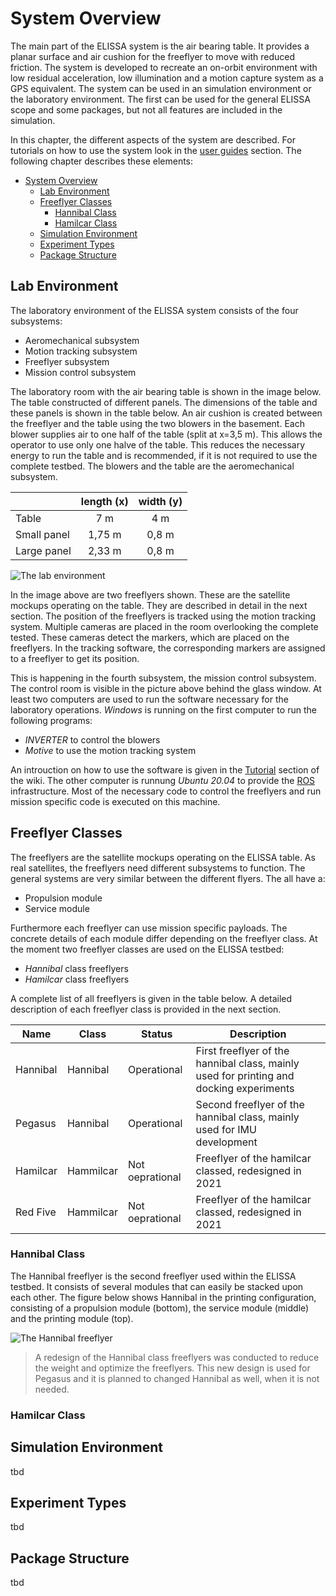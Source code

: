 # System Overview

The main part of the ELISSA system is the air bearing table. It provides a planar surface and air cushion for the freeflyer to move with reduced friction. The system is developed to recreate an on-orbit environment with low residual acceleration, low illumination and a motion capture system as a GPS equivalent. The system can be used in an simulation environment or the laboratory environment. The first can be used for the general ELISSA scope and some packages, but not all features are included in the simulation. 

In this chapter, the different aspects of the system are described. For tutorials on how to use the system look in the [user guides](user_guides) section. The following chapter describes these elements:

- [System Overview](#system-overview)
  - [Lab Environment](#lab-environment)
  - [Freeflyer Classes](#freeflyer-classes)
    - [Hannibal Class](#hannibal-class)
    - [Hamilcar Class](#hamilcar-class)
  - [Simulation Environment](#simulation-environment)
  - [Experiment Types](#experiment-types)
  - [Package Structure](#package-structure)

## Lab Environment

The laboratory environment of the ELISSA system consists of the four subsystems:

* Aeromechanical subsystem
* Motion tracking subsystem
* Freeflyer subsystem
* Mission control subsystem

The laboratory room with the air bearing table is shown in the image below. The table constructed of different panels. The dimensions of the table and these panels is shown in the table below. An air cushion is created between the freeflyer and the table using the two blowers in the basement. Each blower supplies air to one half of the table (split at x=3,5 m). This allows the operator to use only one halve of the table. This reduces the necessary energy to run the table and is recommended, if it is not required to use the complete testbed. The blowers and the table are the aeromechanical subsystem.

| | length (x) | width (y) |
| - | :-: | :-: |
| Table | 7 m | 4 m |
Small panel | 1,75 m | 0,8 m |
Large panel | 2,33 m | 0,8 m |

![The lab environment](graphics/elissa_tisch.jpg)

In the image above are two freeflyers shown. These are the satellite mockups operating on the table. They are described in detail in the next section. The position of the freeflyers is tracked using the motion tracking system. Multiple cameras are placed in the room overlooking the complete tested. These cameras detect the markers, which are placed on the freeflyers. In the tracking software, the corresponding markers are assigned to a freeflyer to get its position.

This is happening in the fourth subsystem, the mission control subsystem. The control room is visible in the picture above behind the glass window. At least two computers are used to run the software necessary for the laboratory operations. *Windows* is running on the first computer to run the following programs:

- *INVERTER* to control the blowers
- *Motive* to use the motion tracking system

An introuction on how to use the software is given in the [Tutorial](user_guides/run_laboratory.md) section of the wiki. The other computer is runnung *Ubuntu 20.04* to provide the [ROS](overview/ros.md) infrastructure. Most of the necessary code to control the freeflyers and run mission specific code is executed on this machine. 

## Freeflyer Classes

The freeflyers are the satellite mockups operating on the ELISSA table. As real satellites, the freeflyers need different subsystems to function. The general systems are very similar between the different flyers. The all have a:

- Propulsion module
- Service module

Furthermore each freeflyer can use mission specific payloads. The concrete details of each module differ depending on the freeflyer class. At the moment two freeflyer classes are used on the ELISSA testbed:

- *Hannibal* class freeflyers
- *Hamilcar* class freeflyers

A complete list of all freeflyers is given in the table below. A detailed description of each freeflyer class is provided in the next section.

| Name | Class | Status | Description |
| - | - | - | - |
| Hannibal | Hannibal | Operational | First freeflyer of the hannibal class, mainly used for printing and docking experiments |
| Pegasus | Hannibal | Operational | Second freeflyer of the hannibal class, mainly used for IMU development |
| Hamilcar | Hammilcar | Not oeprational | Freeflyer of the hamilcar classed, redesigned in 2021 |
| Red Five | Hammilcar | Not oeprational | Freeflyer of the hamilcar classed, redesigned in 2021 |

### Hannibal Class

The Hannibal freeflyer is the second freeflyer used within the ELISSA testbed. It consists of several modules that can easily be stacked upon each other. The figure below shows Hannibal in the printing configuration, consisting of a propulsion module (bottom), the service module (middle) and the printing module (top).  

![The Hannibal freeflyer](graphics/hannibal.jpg)

> A redesign of the Hannibal class freeflyers was conducted to reduce the weight and optimize the freeflyers. This new design is used for Pegasus and it is planned to changed Hannibal as well, when it is not needed. 



### Hamilcar Class

## Simulation Environment

tbd

## Experiment Types

tbd

## Package Structure

tbd
